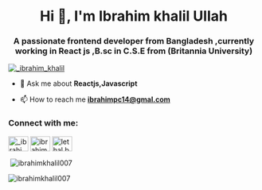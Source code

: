 <h1 align="center">Hi 👋, I'm Ibrahim khalil Ullah</h1>
<h3 align="center">A passionate frontend developer from Bangladesh ,currently working in React js ,B.sc in C.S.E from (Britannia University)</h3>

<p align="left"> <a href="https://twitter.com/_ibrahim_khalil" target="blank"><img src="https://img.shields.io/twitter/follow/_ibrahim_khalil?logo=twitter&style=for-the-badge" alt="_ibrahim_khalil" /></a> </p>

- 💬 Ask me about **Reactjs,Javascript**

- 📫 How to reach me **ibrahimpc14@gmal.com**

<h3 align="left">Connect with me:</h3>
<p align="left">
<a href="https://twitter.com/_ibrahim_khalil" target="blank"><img align="center" src="https://raw.githubusercontent.com/rahuldkjain/github-profile-readme-generator/master/src/images/icons/Social/twitter.svg" alt="_ibrahim_khalil" height="30" width="40" /></a>
<a href="https://linkedin.com/in/ibrahimdev/" target="blank"><img align="center" src="https://raw.githubusercontent.com/rahuldkjain/github-profile-readme-generator/master/src/images/icons/Social/linked-in-alt.svg" alt="ibrahimdev/" height="30" width="40" /></a>
<a href="https://fb.com/lethal.boy" target="blank"><img align="center" src="https://raw.githubusercontent.com/rahuldkjain/github-profile-readme-generator/master/src/images/icons/Social/facebook.svg" alt="lethal.boy" height="30" width="40" /></a>
</p>

<p>&nbsp;<img align="center" src="https://github-readme-stats.vercel.app/api?username=ibrahimkhalil007&show_icons=true&locale=en" alt="ibrahimkhalil007" /></p>

<p><img align="center" src="https://github-readme-streak-stats.herokuapp.com/?user=ibrahimkhalil007&" alt="ibrahimkhalil007" /></p>
